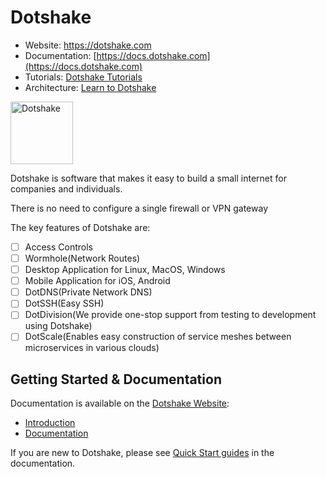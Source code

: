 # Dotshake

- Website: https://dotshake.com
- Documentation: [https://docs.dotshake.com](https://docs.dotshake.com)
- Tutorials: [Dotshake Tutorials](https://docs.dotshake.com/how-to-guides/quick_start)
- Architecture: [Learn to Dotshake](https://docs.dotshake.com/overview/how_it_works)

<img alt="Dotshake" src="https://dotshake-docs-assets.s3.ap-northeast-1.amazonaws.com/dotshake-icon.png" width="100px">

Dotshake is software that makes it easy to build a small internet for companies and individuals.

There is no need to configure a single firewall or VPN gateway

The key features of Dotshake are:

- [ ] Access Controls
- [ ] Wormhole(Network Routes)
- [ ] Desktop Application for Linux, MacOS, Windows
- [ ] Mobile Application for iOS, Android
- [ ] DotDNS(Private Network DNS)
- [ ] DotSSH(Easy SSH)
- [ ] DotDivision(We provide one-stop support from testing to development using Dotshake)
- [ ] DotScale(Enables easy construction of service meshes between microservices in various clouds)

## Getting Started & Documentation

Documentation is available on the [Dotshake Website](https://dotshake.com):

- [Introduction](https://docs.dotshake.com/ja/overview/how_it_works/)
- [Documentation](https://docs.dotshake.com)

If you are new to Dotshake, please see [Quick Start guides](https://docs.dotshake.com/ja/how-to-guides/quick_start/) in the documentation.
